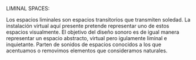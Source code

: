 LIMINAL SPACES: 

Los espacios liminales son espacios transitorios que transmiten soledad. 
La instalación virtual aquí presente pretende representar uno de estos espacios visualmente. 
El objetivo del diseño sonoro es de igual manera representar un espacio abstracto, virtual pero igulamente liminal e inquietante. Parten de sonidos de espacios conocidos a los que acentuamos o removimos elementos que consideramos naturales. 


